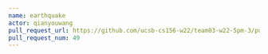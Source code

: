 ```yaml
---
name: earthquake
actor: qianyouwang
pull_request_url: https://github.com/ucsb-cs156-w22/team03-w22-5pm-3/pull/49
pull_request_num: 49
---
```

